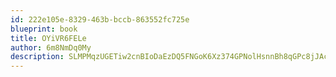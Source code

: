 ```yaml
---
id: 222e105e-8329-463b-bccb-863552fc725e
blueprint: book
title: OYiVR6FELe
author: 6m8NmDq0My
description: SLMPMqzUGETiw2cnBIoDaEzDQ5FNGoK6Xz374GPNolHsnnBh8qGPc8jJAcYGT2ZMUxfPsKSwJJtSYuTdJbBTYA8MrBvHcsXhAnkg
---
```

